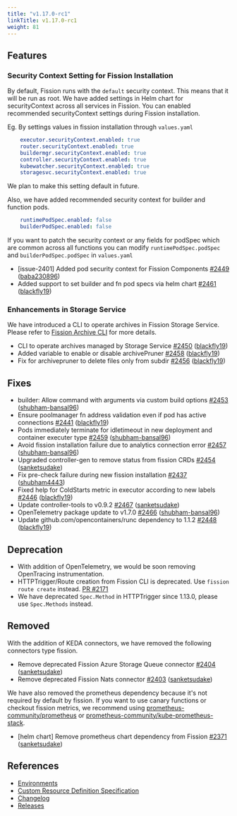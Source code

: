 ```yaml
---
title: "v1.17.0-rc1"
linkTitle: v1.17.0-rc1
weight: 81
---
```


## Features

### Security Context Setting for Fission Installation

By default, Fission runs with the `default` security context. This means that it will be run as root.
We have added settings in Helm chart for securityContext across all services in Fission.
You can enabled recommended securityContext settings during Fission installation.

Eg. By settings values in fission installation through  `values.yaml`

```yaml
    executor.securityContext.enabled: true
    router.securityContext.enabled: true
    buildermgr.securityContext.enabled: true
    controller.securityContext.enabled: true
    kubewatcher.securityContext.enabled: true
    storagesvc.securityContext.enabled: true
```

We plan to make this setting default in future.

Also, we have added recommended security context for builder and function pods.

```yaml
    runtimePodSpec.enabled: false
    builderPodSpec.enabled: false
```

If you want to patch the security context or any fields for podSpec which are common across all functions you can modify
`runtimePodSpec.podSpec` and `builderPodSpec.podSpec` in `values.yaml`

- \[issue-2401\] Added pod security context for Fission Components [\#2449](https://github.com/fission/fission/pull/2449) ([baba230896](https://github.com/baba230896))
- Added support to set builder and fn pod specs via helm chart [\#2461](https://github.com/fission/fission/pull/2461) ([blackfly19](https://github.com/blackfly19))

### Enhancements in Storage Service

We have introduced a CLI to operate archives in Fission Storage Service. Please refer to [Fission Archive CLI](/docs/reference/fission-cli/fission_archive/) for more details.

- CLI to operate archives managed by Storage Service [\#2450](https://github.com/fission/fission/pull/2450) ([blackfly19](https://github.com/blackfly19))
- Added variable to enable or disable archivePruner [\#2458](https://github.com/fission/fission/pull/2458) ([blackfly19](https://github.com/blackfly19))
- Fix for archivepruner to delete files only from subdir [\#2456](https://github.com/fission/fission/pull/2456) ([blackfly19](https://github.com/blackfly19))

## Fixes

- builder: Allow command with arguments via custom build options [\#2453](https://github.com/fission/fission/pull/2453) ([shubham-bansal96](https://github.com/shubham-bansal96))
- Ensure poolmanager fn address validation even if pod has active connections [\#2441](https://github.com/fission/fission/pull/2441) ([blackfly19](https://github.com/blackfly19))
- Pods immediately terminate for idletimeout in new deployment and container executer type [\#2459](https://github.com/fission/fission/pull/2459) ([shubham-bansal96](https://github.com/shubham-bansal96))
- Avoid fission installation failure due to analytics connection error [\#2457](https://github.com/fission/fission/pull/2457) ([shubham-bansal96](https://github.com/shubham-bansal96))
- Upgraded controller-gen to remove status from fission CRDs [\#2454](https://github.com/fission/fission/pull/2454) ([sanketsudake](https://github.com/sanketsudake))
- Fix pre-check failure during new fission installation [\#2437](https://github.com/fission/fission/pull/2437) ([shubham4443](https://github.com/shubham4443))
- Fixed help for ColdStarts metric in executor according to new labels [\#2446](https://github.com/fission/fission/pull/2446) ([blackfly19](https://github.com/blackfly19))
- Update controller-tools to v0.9.2 [\#2467](https://github.com/fission/fission/pull/2467) ([sanketsudake](https://github.com/sanketsudake))
- OpenTelemetry package update to v1.7.0 [\#2466](https://github.com/fission/fission/pull/2466) ([shubham-bansal96](https://github.com/shubham-bansal96))
- Update github.com/opencontainers/runc dependency to 1.1.2 [\#2448](https://github.com/fission/fission/pull/2448) ([blackfly19](https://github.com/blackfly19))

## Deprecation

- With addition of OpenTelemetry, we would be soon removing OpenTracing instrumentation.
- HTTPTrigger/Route creation from Fission CLI is deprecated. Use `fission route create` instead. [PR #2171](https://github.com/fission/fission/pull/2171)
- We have deprecated `Spec.Method` in HTTPTrigger since 1.13.0, please use `Spec.Methods` instead.

## Removed

With the addition of KEDA connectors, we have removed the following connectors type fission.

- Remove deprecated Fission Azure Storage Queue connector [\#2404](https://github.com/fission/fission/pull/2404) ([sanketsudake](https://github.com/sanketsudake))
- Remove deprecated Fission Nats connector [\#2403](https://github.com/fission/fission/pull/2403) ([sanketsudake](https://github.com/sanketsudake))

We have also removed the prometheus dependency because it's not required by default by fission. If you want to use canary functions or checkout fission metrics, we recommend using [prometheus-community/prometheus](https://artifacthub.io/packages/helm/prometheus-community/prometheus) or [prometheus-community/kube-prometheus-stack](https://artifacthub.io/packages/helm/prometheus-community/kube-prometheus-stack).

- \[helm chart\] Remove prometheus chart dependency from Fission [\#2371](https://github.com/fission/fission/pull/2371) ([sanketsudake](https://github.com/sanketsudake))

## References

- [Environments](https://environments.fission.io/)
- [Custom Resource Definition Specification](https://doc.crds.dev/github.com/fission/fission)
- [Changelog](https://github.com/fission/fission/blob/master/CHANGELOG.md)
- [Releases](https://github.com/fission/fission/releases)
